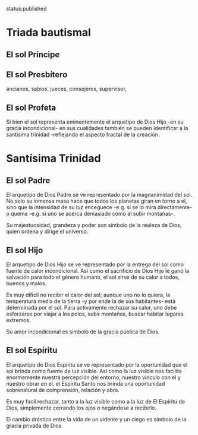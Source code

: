 status:published

# Triada bautismal

## El sol Príncipe


## El sol Presbítero

ancianos, sabios, jueces, consejeros, supervisor, 


## El sol Profeta

Si bien el sol representa eminentemente el arquetipo de Dios Hijo -en su gracia incondicional- en sus cualidades también se pueden identificar a la santísima trinidad -reflejando el aspecto fractal de la creación.

# Santísima Trinidad

## El sol Padre

El arquetipo de Dios Padre se ve representado por la magnanimidad del sol.
No solo su inmensa masa hace que todos los planetas giran en torno a el, sino que la intensidad de su luz enceguece -e.g. si se lo mira directamente- o quema -e.g. si uno se acerca demasiado como al subir montañas-. 

Su majestuosidad, grandeza y poder son símbolo de la realeza de Dios, quien ordena y dirige el universo.

## El sol Hijo

El arquetipo de Dios Hijo se ve representado por la entrega del sol como fuente de calor incondicional. Así como el sacrificio de Dios Hijo le ganó la salvación para todo el género humano, el sol sirve de su calor a todos, buenos y malos.

Es muy dificil no recibir el calor del sol; aunque uno no lo quiera, la temperatura media de la tierra -y por ende la de sus habitantes- está determinada por el sol. Para activamente rechazar su calor, uno debe esforzarse por viajar a los polos, subir montañas, buscar habitar lugares extremos.

Su amor incondicional es símbolo de la gracia pública de Dios.


## El sol Espíritu

El arquetipo de Dios Espíritu se ve representado por la oportunidad que el sol brinda como fuente de luz visible. Así como la luz visible nos facilita enormemente nuestra percepción del entorno, nuestro vinculo con el y nuestro obrar en el, el Espíritu Santo nos brinda una oportunidad sobrenatural de comprensión, relación y obra. 

Es muy facil rechazar, tanto a la luz visible como a la luz de El Espíritu de Dios, simplemente cerrando los ojos o negándose a recibirlo.

El cambio drástico entre la vida de un vidente y un ciego es símbolo de la gracia privada de Dios.

